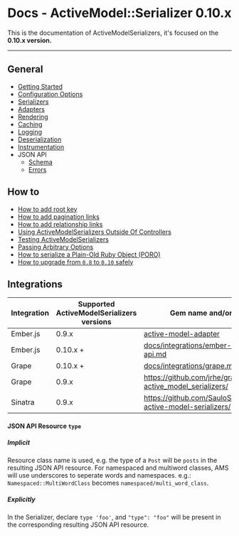 # Docs - ActiveModel::Serializer 0.10.x

This is the documentation of ActiveModelSerializers, it's focused on the **0.10.x version.**

-----

## General

- [Getting Started](general/getting_started.md)
- [Configuration Options](general/configuration_options.md)
- [Serializers](general/serializers.md)
- [Adapters](general/adapters.md)
- [Rendering](general/rendering.md)
- [Caching](general/caching.md)
- [Logging](general/logging.md)
- [Deserialization](general/deserialization.md)
- [Instrumentation](general/instrumentation.md)
- JSON API
  - [Schema](jsonapi/schema.md)
  - [Errors](jsonapi/errors.md)

## How to

- [How to add root key](howto/add_root_key.md)
- [How to add pagination links](howto/add_pagination_links.md)
- [How to add relationship links](howto/add_relationship_links.md)
- [Using ActiveModelSerializers Outside Of Controllers](howto/outside_controller_use.md)
- [Testing ActiveModelSerializers](howto/test.md)
- [Passing Arbitrary Options](howto/passing_arbitrary_options.md)
- [How to serialize a Plain-Old Ruby Object (PORO)](howto/serialize_poro.md)
- [How to upgrade from `0.8` to `0.10` safely](howto/upgrade_from_0_8_to_0_10.md)

## Integrations

| Integration | Supported ActiveModelSerializers versions |  Gem name and/or link
|----|-----|----
| Ember.js | 0.9.x | [active-model-adapter](https://github.com/ember-data/active-model-adapter)
| Ember.js | 0.10.x + |  [docs/integrations/ember-and-json-api.md](integrations/ember-and-json-api.md)
| Grape | 0.10.x + | [docs/integrations/grape.md](integrations/grape.md)  |
| Grape | 0.9.x | https://github.com/jrhe/grape-active_model_serializers/ |
| Sinatra | 0.9.x | https://github.com/SauloSilva/sinatra-active-model-serializers/

#### JSON API Resource `type`

##### Implicit

Resource class name is used, e.g. the type of a `Post` will be `posts` in the resulting JSON API resource. For namespaced and multiword classes, AMS will use underscores to seperate words and namespaces. e.g.: `Namespaced::MultiWordClass` becomes `namespaced/multi_word_class`.

##### Explicitly

In the Serializer, declare `type 'foo'`, and `"type": "foo"` will be present in the corresponding resulting JSON API resource.
